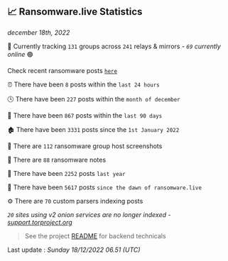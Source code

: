 
## 📈 Ransomware.live Statistics
_december 18th, 2022_

🔎 Currently tracking `131` groups across `241` relays & mirrors - _`69` currently online_ 🟢

Check recent ransomware posts [`here`](recentposts.md)


⏰ There have been `8` posts within the `last 24 hours`

🕓 There have been `227` posts within the `month of december`

📅 There have been `867` posts within the `last 90 days`

🏚 There have been `3331` posts since the `1st January 2022`

📸 There are `112` ransomware group host screenshots

📝 There are `88` ransomware notes

🚀 There have been `2252` posts `last year`

🐣 There have been `5617` posts `since the dawn of ransomware.live`

⚙️ There are `70` custom parsers indexing posts

_`20` sites using v2 onion services are no longer indexed - [support.torproject.org](https://support.torproject.org/onionservices/v2-deprecation/)_

> See the project [README](https://github.com/jmousqueton/ransomwatch#readme) for backend technicals



Last update : _Sunday 18/12/2022 06.51 (UTC)_

